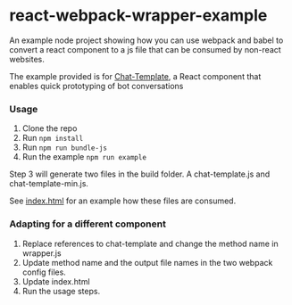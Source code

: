 # react-webpack-wrapper-example

An example node project showing how you can use webpack and babel to convert a react component to a js file that can be consumed by non-react websites.

The example provided is for [Chat-Template](https://github.com/sevenleaps/chat-template), a React component that enables quick prototyping of bot conversations

### Usage

1. Clone the repo
2. Run ```npm install```
3. Run ```npm run bundle-js```
4. Run the example  ```npm run example```

Step 3 will generate two files in the build folder. A chat-template.js and chat-template-min.js.

See [index.html](/react-webpack-wrapper-example/blob/master/index.html) for an example how these files are consumed.

### Adapting for a different component

1. Replace references to chat-template and change the method name in wrapper.js
2. Update method name and the output file names in the two webpack config files.
3. Update index.html
3. Run the usage steps.

